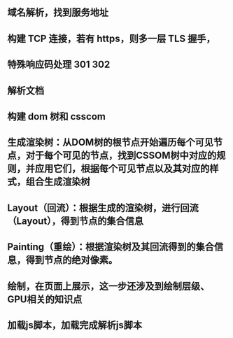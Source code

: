 ## 域名解析，找到服务地址
## 构建 TCP 连接，若有 https，则多一层 TLS 握手，
## 特殊响应码处理 301 302
## 解析文档
## 构建 dom 树和 csscom
## 生成渲染树：从DOM树的根节点开始遍历每个可见节点，对于每个可见的节点，找到CSSOM树中对应的规则，并应用它们，根据每个可见节点以及其对应的样式，组合生成渲染树
## Layout（回流）：根据生成的渲染树，进行回流（Layout），得到节点的集合信息
## Painting（重绘）：根据渲染树及其回流得到的集合信息，得到节点的绝对像素。
## 绘制，在页面上展示，这一步还涉及到绘制层级、GPU相关的知识点
## 加载js脚本，加载完成解析js脚本
